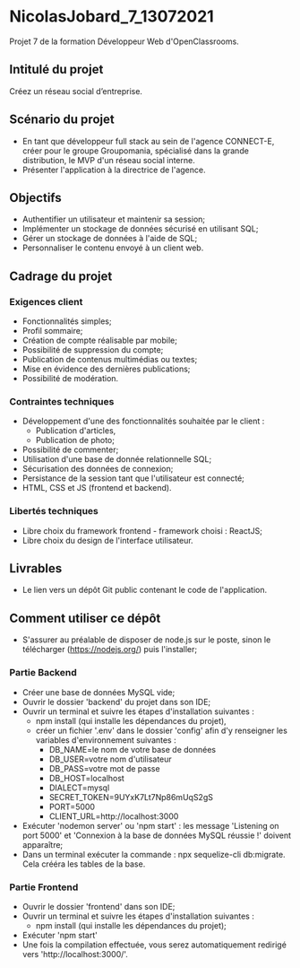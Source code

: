 # NicolasJobard_7_13072021
Projet 7 de la formation Développeur Web d'OpenClassrooms.
## Intitulé du projet
Créez un réseau social d’entreprise.
## Scénario du projet
* En tant que développeur full stack au sein de l'agence CONNECT-E, créer pour le groupe Groupomania, spécialisé dans la grande distribution, le MVP d'un réseau social interne.
* Présenter l'application à la directrice de l'agence.
## Objectifs
* Authentifier un utilisateur et maintenir sa session;
* Implémenter un stockage de données sécurisé en utilisant SQL;
* Gérer un stockage de données à l'aide de SQL;
* Personnaliser le contenu envoyé à un client web.
## Cadrage du projet
### Exigences client
* Fonctionnalités simples;
* Profil sommaire;
* Création de compte réalisable par mobile;
* Possibilité de suppression du compte;
* Publication de contenus multimédias ou textes;
* Mise en évidence des dernières publications;
* Possibilité de modération. 
### Contraintes techniques
* Développement d'une des fonctionnalités souhaitée par le client :
    * Publication d'articles,
    * Publication de photo;
* Possibilité de commenter;
* Utilisation d'une base de donnée relationnelle SQL;
* Sécurisation des données de connexion;
* Persistance de la session tant que l'utilisateur est connecté;
* HTML, CSS et JS (frontend et backend).
### Libertés techniques
* Libre choix du framework frontend - framework choisi : ReactJS;
* Libre choix du design de l'interface utilisateur.
## Livrables
* Le lien vers un dépôt Git public contenant le code de l'application.
## Comment utiliser ce dépôt
* S'assurer au préalable de disposer de node.js sur le poste, sinon le télécharger (https://nodejs.org/) puis l'installer;
### Partie Backend
* Créer une base de données MySQL vide; 
* Ouvrir le dossier 'backend' du projet dans son IDE;
* Ouvrir un terminal et suivre les étapes d'installation suivantes :
    * npm install (qui installe les dépendances du projet),
    * créer un fichier '.env' dans le dossier 'config' afin d'y renseigner les variables d'environnement suivantes :
        * DB_NAME=le nom de votre base de données
        * DB_USER=votre nom d'utilisateur
        * DB_PASS=votre mot de passe
        * DB_HOST=localhost
        * DIALECT=mysql
        * SECRET_TOKEN=9UYxK7Lt7Np86mUqS2gS
        * PORT=5000
        * CLIENT_URL=http://localhost:3000
* Exécuter 'nodemon server' ou 'npm start' : les message 'Listening on port 5000' et 'Connexion à la base de données MySQL réussie !' doivent apparaître;
* Dans un terminal exécuter la commande : npx sequelize-cli db:migrate. Cela crééra les tables de la base.
### Partie Frontend
* Ouvrir le dossier 'frontend' dans son IDE;
* Ouvrir un terminal et suivre les étapes d'installation suivantes :
    * npm install (qui installe les dépendances du projet);
* Exécuter 'npm start'
* Une fois la compilation effectuée, vous serez automatiquement redirigé vers 'http://localhost:3000/'.
